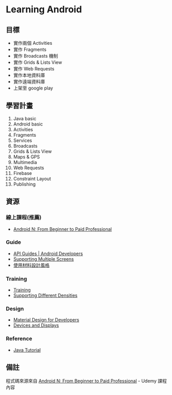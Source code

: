 # Learning Android #

## 目標
* 實作兩個 Activities
* 實作 Fragments
* 實作 Broadcasts 機制
* 實作 Grids & Lists View
* 實作 Web Requests
* 實作本地資料庫
* 實作遠端資料庫
* 上架至 google play

## 學習計畫
1. Java basic
2. Android basic
3. Activities
4. Fragments
5. Services
6. Broadcasts
7. Grids & Lists View
8. Maps & GPS
9. Multimedia
10. Web Requests
11. Firebase
12. Constraint Layout
13. Publishing

## 資源
### 線上課程(推薦)
* [Android N: From Beginner to Paid Professional](https://www.udemy.com/learn-android/learn/v4/overview)
### Guide
* [API Guides | Android Developers](https://developer.android.com/guide/index.html)
* [Supporting Multiple Screens](https://developer.android.com/guide/practices/screens_support.html)
* [使用材料設計風格](https://developer.android.com/training/material/theme.html?hl=zh-tw)
### Training
* [Training](https://developer.android.com/training/index.html)
* [Supporting Different Densities](https://developer.android.com/training/multiscreen/screendensities.html)
### Design
* [Material Design for Developers](https://material.io/guidelines/material-design/introduction.html)
* [Devices and Displays](https://developer.android.com/design/style/devices-displays.html)
### Reference
* [Java Tutorial](https://www.tutorialspoint.com/java/java_methods.htm)

## 備註
程式碼來源來自 [Android N: From Beginner to Paid Professional](https://www.udemy.com/learn-android/learn/v4/content) - Udemy 課程內容
